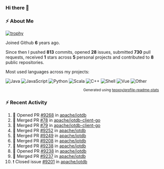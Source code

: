 ### Hi there 👋

### :zap: About Me

[![trophy](https://github-profile-trophy.vercel.app/?username=HTHou&theme=onedark)](https://github.com/ryo-ma/github-profile-trophy)
   
Joined Github **6** years ago.

Since then I pushed **813** commits, opened **28** issues, submitted **730** pull requests, received **1** stars across **5** personal projects and contributed to **8** public repositories.

Most used languages across my projects:

![Java](https://img.shields.io/static/v1?style=flat-square&label=%E2%A0%80&color=555&labelColor=%23b07219&message=Java%EF%B8%B194.4%25)
![JavaScript](https://img.shields.io/static/v1?style=flat-square&label=%E2%A0%80&color=555&labelColor=%23f1e05a&message=JavaScript%EF%B8%B11.4%25)
![Python](https://img.shields.io/static/v1?style=flat-square&label=%E2%A0%80&color=555&labelColor=%233572A5&message=Python%EF%B8%B10.7%25)
![Scala](https://img.shields.io/static/v1?style=flat-square&label=%E2%A0%80&color=555&labelColor=%23c22d40&message=Scala%EF%B8%B10.6%25)
![C++](https://img.shields.io/static/v1?style=flat-square&label=%E2%A0%80&color=555&labelColor=%23f34b7d&message=C%2B%2B%EF%B8%B10.6%25)
![Shell](https://img.shields.io/static/v1?style=flat-square&label=%E2%A0%80&color=555&labelColor=%2389e051&message=Shell%EF%B8%B10.4%25)
![Vue](https://img.shields.io/static/v1?style=flat-square&label=%E2%A0%80&color=555&labelColor=%2341b883&message=Vue%EF%B8%B10.3%25)
![Other](https://img.shields.io/static/v1?style=flat-square&label=%E2%A0%80&color=555&labelColor=%23ededed&message=Other%EF%B8%B11.2%25)

<p align="right"><sub>Generated using <a href="https://github.com/marketplace/actions/profile-readme-stats">teoxoy/profile-readme-stats</a></sub></p>


<!--![](https://github.com/HTHou/HTHou/blob/output/github-contribution-grid-snake.svg)-->

<!--![Haonan Hou's github stats](https://github-readme-stats.vercel.app/api?username=HTHou&count_private=true&show_icons=true&theme=onedark)-->

<!--![Haonan Hou's wakatime stats](https://github-readme-stats.vercel.app/api/wakatime?username=HTHou&layout=compact&theme=onedark)-->

<!--![Top Langs](https://github-readme-stats.vercel.app/api/top-langs/?username=HTHou&theme=onedark&layout=compact)-->

### :zap: Recent Activity
<!--START_SECTION:activity-->
1. 💪 Opened PR [#9268](https://github.com/apache/iotdb/pull/9268) in [apache/iotdb](https://github.com/apache/iotdb)
2. 🎉 Merged PR [#78](https://github.com/apache/iotdb-client-go/pull/78) in [apache/iotdb-client-go](https://github.com/apache/iotdb-client-go)
3. 🎉 Merged PR [#79](https://github.com/apache/iotdb-client-go/pull/79) in [apache/iotdb-client-go](https://github.com/apache/iotdb-client-go)
4. 🎉 Merged PR [#9252](https://github.com/apache/iotdb/pull/9252) in [apache/iotdb](https://github.com/apache/iotdb)
5. 🎉 Merged PR [#9249](https://github.com/apache/iotdb/pull/9249) in [apache/iotdb](https://github.com/apache/iotdb)
6. 🎉 Merged PR [#9208](https://github.com/apache/iotdb/pull/9208) in [apache/iotdb](https://github.com/apache/iotdb)
7. 🎉 Merged PR [#9238](https://github.com/apache/iotdb/pull/9238) in [apache/iotdb](https://github.com/apache/iotdb)
8. 💪 Opened PR [#9238](https://github.com/apache/iotdb/pull/9238) in [apache/iotdb](https://github.com/apache/iotdb)
9. 🎉 Merged PR [#9237](https://github.com/apache/iotdb/pull/9237) in [apache/iotdb](https://github.com/apache/iotdb)
10. ❗️ Closed issue [#9201](https://github.com/apache/iotdb/issues/9201) in [apache/iotdb](https://github.com/apache/iotdb)
<!--END_SECTION:activity-->

<!--
**HTHou/HTHou** is a ✨ _special_ ✨ repository because its `README.md` (this file) appears on your GitHub profile.

Here are some ideas to get you started:

- 🔭 I’m currently working on ...
- 🌱 I’m currently learning ...
- 👯 I’m looking to collaborate on ...
- 🤔 I’m looking for help with ...
- 💬 Ask me about ...
- 📫 How to reach me: ...
- 😄 Pronouns: ...
- ⚡ Fun fact: ...
-->
